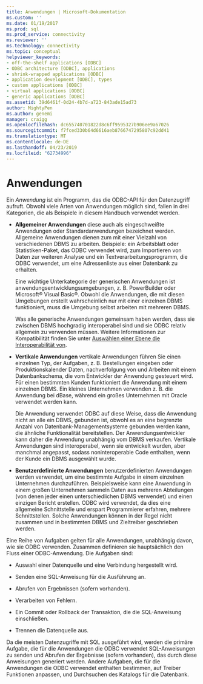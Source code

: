 ```yaml
---
title: Anwendungen | Microsoft-Dokumentation
ms.custom: ''
ms.date: 01/19/2017
ms.prod: sql
ms.prod_service: connectivity
ms.reviewer: ''
ms.technology: connectivity
ms.topic: conceptual
helpviewer_keywords:
- off-the-shelf applications [ODBC]
- ODBC architecture [ODBC], applications
- shrink-wrapped applications [ODBC]
- application development [ODBC], types
- custom applications [ODBC]
- virtual applications [ODBC]
- generic applications [ODBC]
ms.assetid: 39d6461f-0d24-4b7d-a723-843ade15ad73
author: MightyPen
ms.author: genemi
manager: craigg
ms.openlocfilehash: dc655740701822d8c6ff9595327b906ee9a67026
ms.sourcegitcommit: f7fced330b64d6616aeb8766747295807c92dd41
ms.translationtype: MT
ms.contentlocale: de-DE
ms.lasthandoff: 04/23/2019
ms.locfileid: "62734996"
---
```

# <a name="applications"></a>Anwendungen
Ein *Anwendung* ist ein Programm, das die ODBC-API für den Datenzugriff aufruft. Obwohl viele Arten von Anwendungen möglich sind, fallen in drei Kategorien, die als Beispiele in diesem Handbuch verwendet werden.  
  
-   **Allgemeiner Anwendungen** diese auch als eingeschweißte Anwendungen oder Standardanwendungen bezeichnet werden. Allgemeine Anwendungen dienen zum mit einer Vielzahl von verschiedenen DBMS zu arbeiten. Beispiele: ein Arbeitsblatt oder Statistiken-Paket, das ODBC verwendet wird, zum Importieren von Daten zur weiteren Analyse und ein Textverarbeitungsprogramm, die ODBC verwendet, um eine Adressenliste aus einer Datenbank zu erhalten.  
  
     Eine wichtige Unterkategorie der generischen Anwendungen ist anwendungsentwicklungsumgebungen, z. B. PowerBuilder oder Microsoft® Visual Basic®. Obwohl die Anwendungen, die mit diesen Umgebungen erstellt wahrscheinlich nur mit einer einzelnen DBMS funktioniert, muss die Umgebung selbst arbeiten mit mehreren DBMS.  
  
     Was alle generische Anwendungen gemeinsam haben werden, dass sie zwischen DBMS hochgradig interoperabel sind und sie ODBC relativ allgemein zu verwenden müssen. Weitere Informationen zur Kompatibilität finden Sie unter [Auswählen einer Ebene die Interoperabilität von](../../odbc/reference/develop-app/choosing-a-level-of-interoperability.md).  
  
-   **Vertikale Anwendungen** vertikale Anwendungen führen Sie einen einzelnen Typ, der Aufgaben, z. B. Bestellungen eingeben oder Produktionskalender Daten, nachverfolgung von und Arbeiten mit einem Datenbankschema, die vom Entwickler der Anwendung gesteuert wird. Für einen bestimmten Kunden funktioniert die Anwendung mit einem einzelnen DBMS. Ein kleines Unternehmen verwenden z. B. die Anwendung bei dBase, während ein großes Unternehmen mit Oracle verwendet werden kann.  
  
     Die Anwendung verwendet ODBC auf diese Weise, dass die Anwendung nicht an alle ein DBMS, gebunden ist, obwohl es an eine begrenzte Anzahl von Datenbank-Managementsysteme gebunden werden kann, die ähnliche Funktionalität bereitstellen. Der Anwendungsentwickler kann daher die Anwendung unabhängig vom DBMS verkaufen. Vertikale Anwendungen sind interoperabel, wenn sie entwickelt wurden, aber manchmal angepasst, sodass noninteroperable Code enthalten, wenn der Kunde ein DBMS ausgewählt wurde.  
  
-   **Benutzerdefinierte Anwendungen** benutzerdefinierten Anwendungen werden verwendet, um eine bestimmte Aufgabe in einem einzelnen Unternehmen durchzuführen. Beispielsweise kann eine Anwendung in einem großen Unternehmen sammeln Daten aus mehreren Abteilungen (von denen jeder einen unterschiedlichen DBMS verwendet) und einen einzigen Bericht erstellen. ODBC wird verwendet, da dies eine allgemeine Schnittstelle und erspart Programmierer erfahren, mehrere Schnittstellen. Solche Anwendungen können in der Regel nicht zusammen und in bestimmten DBMS und Zieltreiber geschrieben werden.  
  
 Eine Reihe von Aufgaben gelten für alle Anwendungen, unabhängig davon, wie sie ODBC verwenden. Zusammen definieren sie hauptsächlich den Fluss einer ODBC-Anwendung. Die Aufgaben sind:  
  
-   Auswahl einer Datenquelle und eine Verbindung hergestellt wird.  
  
-   Senden eine SQL-Anweisung für die Ausführung an.  
  
-   Abrufen von Ergebnissen (sofern vorhanden).  
  
-   Verarbeiten von Fehlern.  
  
-   Ein Commit oder Rollback der Transaktion, die die SQL-Anweisung einschließen.  
  
-   Trennen die Datenquelle aus.  
  
 Da die meisten Datenzugriffe mit SQL ausgeführt wird, werden die primäre Aufgabe, die für die Anwendungen die ODBC verwendet SQL-Anweisungen zu senden und Abrufen der Ergebnisse (sofern vorhanden), das durch diese Anweisungen generiert werden. Andere Aufgaben, die für die Anwendungen die ODBC verwendet enthalten bestimmen, auf Treiber Funktionen anpassen, und Durchsuchen des Katalogs für die Datenbank.
